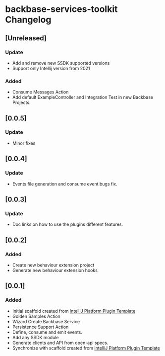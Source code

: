 <!-- Keep a Changelog guide -> https://keepachangelog.com -->

# backbase-services-toolkit Changelog

## [Unreleased]
### Update
- Add and remove new SSDK supported versions
- Support only Intellij version from 2021
### Added
- Consume Messages Action
- Add default ExampleController and Integration Test in new Backbase Projects.

## [0.0.5]
### Update
- Minor fixes

## [0.0.4]
### Update
- Events file generation and consume event bugs fix.

## [0.0.3]
### Update
- Doc links on how to use the plugins different features.

## [0.0.2]
### Added
- Create new behaviour extension project
- Generate new behaviour extension hooks

## [0.0.1]
### Added
- Initial scaffold created from [IntelliJ Platform Plugin Template](https://github.com/JetBrains/intellij-platform-plugin-template)
- Golden Samples Action  
- Wizard Create Backbase Service
- Persistence Support Action
- Define, consume and emit events. 
- Add any SSDK module
- Generate clients and API from open-api specs.
- Synchronize with scaffold created from [IntelliJ Platform Plugin Template](https://github.com/JetBrains/intellij-platform-plugin-template)
